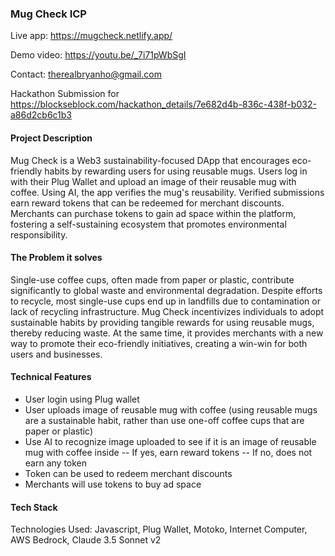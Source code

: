 
### Mug Check ICP 

Live app: https://mugcheck.netlify.app/

Demo video: https://youtu.be/_7i71pWbSgI

Contact: therealbryanho@gmail.com

Hackathon Submission for https://blockseblock.com/hackathon_details/7e682d4b-836c-438f-b032-a86d2cb6c1b3

#### Project Description

Mug Check is a Web3 sustainability-focused DApp that encourages eco-friendly habits by rewarding users for using reusable mugs. Users log in with their Plug Wallet and upload an image of their reusable mug with coffee. Using AI, the app verifies the mug's reusability. Verified submissions earn reward tokens that can be redeemed for merchant discounts. Merchants can purchase tokens to gain ad space within the platform, fostering a self-sustaining ecosystem that promotes environmental responsibility.

#### The Problem it solves

Single-use coffee cups, often made from paper or plastic, contribute significantly to global waste and environmental degradation. Despite efforts to recycle, most single-use cups end up in landfills due to contamination or lack of recycling infrastructure. Mug Check incentivizes individuals to adopt sustainable habits by providing tangible rewards for using reusable mugs, thereby reducing waste. At the same time, it provides merchants with a new way to promote their eco-friendly initiatives, creating a win-win for both users and businesses.

#### Technical Features

 - User login using Plug wallet
 - User uploads image of reusable mug with coffee (using reusable mugs are a sustainable habit, rather than use one-off coffee cups that are paper or plastic)
 - Use ⁠AI to recognize image uploaded to see if it is an image of reusable mug with coffee inside
-- If yes, earn reward tokens
-- If no, does not earn any token
 - ⁠Token can be used to redeem merchant discounts
 - Merchants will use tokens to buy ad space

#### Tech Stack

Technologies Used: Javascript, Plug Wallet, Motoko, Internet Computer, AWS Bedrock, Claude 3.5 Sonnet v2